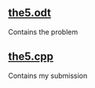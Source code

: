 ## [the5.odt](https://github.com/e-hengirmen/METU/blob/master/CENG315/the5/the5.odt)
Contains the problem
## [the5.cpp](https://github.com/e-hengirmen/METU/blob/master/CENG315/the5/the5.cpp)
Contains my submission

